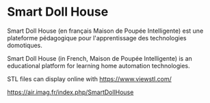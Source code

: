 # Smart Doll House

Smart Doll House (en français Maison de Poupée Intelligente) est une plateforme pédagogique pour l'apprentissage des technologies domotiques. 

Smart Doll House (in French, Maison de Poupée Intelligente) is an educational platform for learning home automation technologies.

STL files can display online with https://www.viewstl.com/

https://air.imag.fr/index.php/SmartDollHouse
